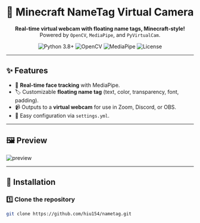 <h1 align="center">🎥 Minecraft NameTag Virtual Camera</h1>
<p align="center">
  <strong>Real-time virtual webcam with floating name tags, Minecraft-style!</strong><br>
  Powered by <code>OpenCV</code>, <code>MediaPipe</code>, and <code>PyVirtualCam</code>.
</p>

<p align="center">
  <img src="https://img.shields.io/badge/Python-3.8+-blue?logo=python" alt="Python 3.8+">
  <img src="https://img.shields.io/badge/OpenCV-4.x-green?logo=opencv" alt="OpenCV">
  <img src="https://img.shields.io/badge/MediaPipe-FaceMesh-orange?logo=google" alt="MediaPipe">
  <img src="https://img.shields.io/github/license/yourusername/yourrepo" alt="License">
</p>

---

## ✨ Features
- 🎯 **Real-time face tracking** with MediaPipe.
- 🏷️ Customizable **floating name tag** (text, color, transparency, font, padding).
- 📹 Outputs to a **virtual webcam** for use in Zoom, Discord, or OBS.
- 🔧 Easy configuration via `settings.yml`.

---

## 🖼 Preview
![preview](https://via.placeholder.com/800x400?text=Demo+Screenshot)

---

## 🚀 Installation

### 1️⃣ Clone the repository
```bash
git clone https://github.com/hiu154/nametag.git

